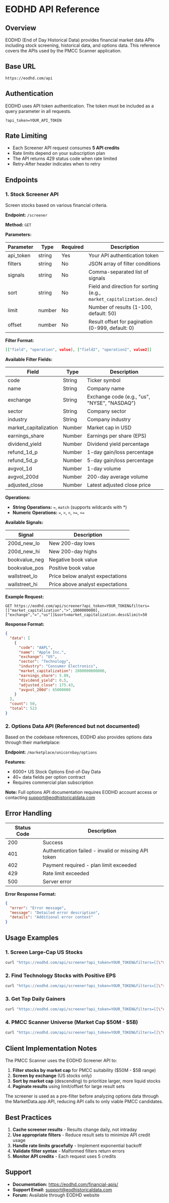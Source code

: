 # EODHD API Reference

## Overview

EODHD (End of Day Historical Data) provides financial market data APIs including stock screening, historical data, and options data. This reference covers the APIs used by the PMCC Scanner application.

## Base URL
```
https://eodhd.com/api
```

## Authentication

EODHD uses API token authentication. The token must be included as a query parameter in all requests.

```
?api_token=YOUR_API_TOKEN
```

## Rate Limiting

- Each Screener API request consumes **5 API credits**
- Rate limits depend on your subscription plan
- The API returns 429 status code when rate limited
- Retry-After header indicates when to retry

## Endpoints

### 1. Stock Screener API

Screen stocks based on various financial criteria.

**Endpoint:** `/screener`

**Method:** `GET`

**Parameters:**

| Parameter | Type | Required | Description |
|-----------|------|----------|-------------|
| api_token | string | Yes | Your API authentication token |
| filters | string | No | JSON array of filter conditions |
| signals | string | No | Comma-separated list of signals |
| sort | string | No | Field and direction for sorting (e.g., `market_capitalization.desc`) |
| limit | number | No | Number of results (1-100, default: 50) |
| offset | number | No | Result offset for pagination (0-999, default: 0) |

**Filter Format:**
```json
[["field", "operation", value], ["field2", "operation2", value2]]
```

**Available Filter Fields:**

| Field | Type | Description |
|-------|------|-------------|
| code | String | Ticker symbol |
| name | String | Company name |
| exchange | String | Exchange code (e.g., "us", "NYSE", "NASDAQ") |
| sector | String | Company sector |
| industry | String | Company industry |
| market_capitalization | Number | Market cap in USD |
| earnings_share | Number | Earnings per share (EPS) |
| dividend_yield | Number | Dividend yield percentage |
| refund_1d_p | Number | 1-day gain/loss percentage |
| refund_5d_p | Number | 5-day gain/loss percentage |
| avgvol_1d | Number | 1-day volume |
| avgvol_200d | Number | 200-day average volume |
| adjusted_close | Number | Latest adjusted close price |

**Operations:**

- **String Operations:** `=`, `match` (supports wildcards with *)
- **Numeric Operations:** `=`, `>`, `<`, `>=`, `<=`

**Available Signals:**

| Signal | Description |
|--------|-------------|
| 200d_new_lo | New 200-day lows |
| 200d_new_hi | New 200-day highs |
| bookvalue_neg | Negative book value |
| bookvalue_pos | Positive book value |
| wallstreet_lo | Price below analyst expectations |
| wallstreet_hi | Price above analyst expectations |

**Example Request:**
```
GET https://eodhd.com/api/screener?api_token=YOUR_TOKEN&filters=[["market_capitalization",">",1000000000],["exchange","=","us"]]&sort=market_capitalization.desc&limit=50
```

**Response Format:**
```json
{
  "data": [
    {
      "code": "AAPL",
      "name": "Apple Inc.",
      "exchange": "US",
      "sector": "Technology",
      "industry": "Consumer Electronics",
      "market_capitalization": 2800000000000,
      "earnings_share": 5.89,
      "dividend_yield": 0.5,
      "adjusted_close": 175.43,
      "avgvol_200d": 65000000
    }
  ],
  "count": 50,
  "total": 523
}
```

### 2. Options Data API (Referenced but not documented)

Based on the codebase references, EODHD also provides options data through their marketplace:

**Endpoint:** `/marketplace/unicornbay/options`

**Features:**
- 6000+ US Stock Options End-of-Day Data
- 40+ data fields per option contract
- Requires commercial plan subscription

**Note:** Full options API documentation requires EODHD account access or contacting support@eodhistoricaldata.com

## Error Handling

| Status Code | Description |
|-------------|-------------|
| 200 | Success |
| 401 | Authentication failed - invalid or missing API token |
| 402 | Payment required - plan limit exceeded |
| 429 | Rate limit exceeded |
| 500 | Server error |

**Error Response Format:**
```json
{
  "error": "Error message",
  "message": "Detailed error description",
  "details": "Additional error context"
}
```

## Usage Examples

### 1. Screen Large-Cap US Stocks
```bash
curl "https://eodhd.com/api/screener?api_token=YOUR_TOKEN&filters=[[\"market_capitalization\",\">\",10000000000],[\"exchange\",\"=\",\"us\"]]&sort=market_capitalization.desc&limit=20"
```

### 2. Find Technology Stocks with Positive EPS
```bash
curl "https://eodhd.com/api/screener?api_token=YOUR_TOKEN&filters=[[\"sector\",\"=\",\"Technology\"],[\"earnings_share\",\">\",0]]&limit=50"
```

### 3. Get Top Daily Gainers
```bash
curl "https://eodhd.com/api/screener?api_token=YOUR_TOKEN&filters=[[\"exchange\",\"=\",\"us\"],[\"refund_1d_p\",\">\",5]]&sort=refund_1d_p.desc&limit=10"
```

### 4. PMCC Scanner Universe (Market Cap $50M - $5B)
```bash
curl "https://eodhd.com/api/screener?api_token=YOUR_TOKEN&filters=[[\"market_capitalization\",\">=\",50000000],[\"market_capitalization\",\"<=\",5000000000],[\"exchange\",\"=\",\"us\"]]&sort=market_capitalization.desc&limit=100"
```

## Client Implementation Notes

The PMCC Scanner uses the EODHD Screener API to:

1. **Filter stocks by market cap** for PMCC suitability ($50M - $5B range)
2. **Screen by exchange** (US stocks only)
3. **Sort by market cap** (descending) to prioritize larger, more liquid stocks
4. **Paginate results** using limit/offset for large result sets

The screener is used as a pre-filter before analyzing options data through the MarketData.app API, reducing API calls to only viable PMCC candidates.

## Best Practices

1. **Cache screener results** - Results change daily, not intraday
2. **Use appropriate filters** - Reduce result sets to minimize API credit usage
3. **Handle rate limits gracefully** - Implement exponential backoff
4. **Validate filter syntax** - Malformed filters return errors
5. **Monitor API credits** - Each request uses 5 credits

## Support

- **Documentation:** https://eodhd.com/financial-apis/
- **Support Email:** support@eodhistoricaldata.com
- **Forum:** Available through EODHD website